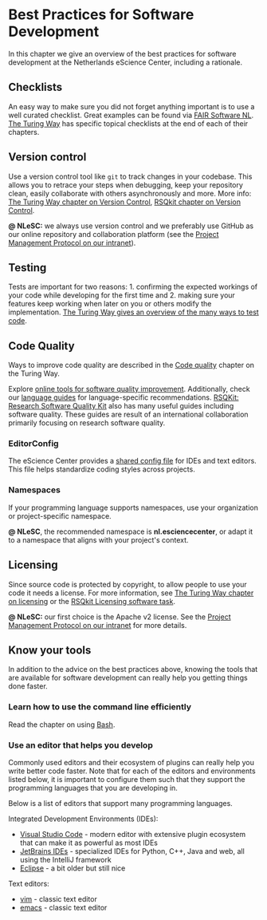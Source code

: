 # Best Practices for Software Development

In this chapter we give an overview of the best practices for software development at the Netherlands eScience Center, including a rationale.

## Checklists

An easy way to make sure you did not forget anything important is to use a well curated checklist.
Great examples can be found via [FAIR Software NL](https://fair-software.nl/recommendations/checklist).
[The Turing Way](https://book.the-turing-way.org) has specific topical checklists at the end of each of their chapters.

## Version control

Use a version control tool like `git` to track changes in your codebase.
This allows you to retrace your steps when debugging, keep your repository clean, easily collaborate with others asynchronously and more.
More info: [The Turing Way chapter on Version Control](https://book.the-turing-way.org/reproducible-research/vcs), [RSQkit chapter on Version Control](http://everse.software/RSQKit/version_control).

**@ NLeSC:** we always use version control and we preferably use GitHub as our online repository and collaboration platform (see the [Project Management Protocol on our intranet](https://nlesc.sharepoint.com/sites/home/SitePages/Project-procedures.aspx)).

## Testing

Tests are important for two reasons: 1. confirming the expected workings of your code while developing for the first time and 2. making sure your features keep working when later on you or others modify the implementation.
[The Turing Way gives an overview of the many ways to test code](https://book.the-turing-way.org/reproducible-research/testing).

## Code Quality

Ways to improve code quality are described in the [Code quality](https://book.the-turing-way.org/reproducible-research/code-quality.html) chapter on the Turing Way.

Explore [online tools for software quality improvement](https://book.the-turing-way.org/reproducible-research/code-quality/code-quality-style.html#online-services-providing-software-quality-checks). Additionally, check our [language guides](/language_guides/languages_overview.md) for language-specific recommendations.
[RSQKit: Research Software Quality Kit](https://everse.software/RSQKit/) also has many useful guides including software quality. These guides are result of an international collaboration primarily focusing on research software quality.
### EditorConfig

The eScience Center provides a [shared config file](https://raw.githubusercontent.com/NLeSC/exemplum/master/.editorconfig) for IDEs and text editors. This file helps standardize coding styles across projects.

### Namespaces

If your programming language supports namespaces, use your organization or project-specific namespace.

**@ NLeSC**, the recommended namespace is **nl.esciencecenter**, or adapt it to a namespace that aligns with your project's context.

## Licensing

Since source code is protected by copyright, to allow people to use your code it needs a license.
For more information, see [The Turing Way chapter on licensing](https://the-turing-way.netlify.app/reproducible-research/licensing) or the [RSQkit Licensing software task](http://everse.software/RSQKit/licensing_software).

**@ NLeSC:** our first choice is the Apache v2 license.
See the [Project Management Protocol on our intranet](https://nlesc.sharepoint.com/sites/home/SitePages/Project-procedures.aspx) for more details.

## Know your tools

In addition to the advice on the best practices above, knowing the
tools that are available for software development can really help you getting
things done faster.

### Learn how to use the command line efficiently

Read the chapter on using [Bash](/language_guides/bash.md).

### Use an editor that helps you develop

Commonly used editors and their ecosystem of plugins can really help you write
better code faster.
Note that for each of the editors and environments listed below, it is important
to configure them such that they support the programming languages that you are
developing in.

Below is a list of editors that support many programming languages.

Integrated Development Environments (IDEs):
- [Visual Studio Code](https://code.visualstudio.com/) - modern editor with extensive plugin ecosystem that can make it as powerful as most IDEs
- [JetBrains IDEs](https://www.jetbrains.com/ides/) - specialized IDEs for Python, C++, Java and web, all using the IntelliJ framework
- [Eclipse](https://www.eclipse.org/ide/) - a bit older but still nice

Text editors:
- [vim](https://www.vim.org/) - classic text editor
- [emacs](https://www.gnu.org/software/emacs/) - classic text editor
